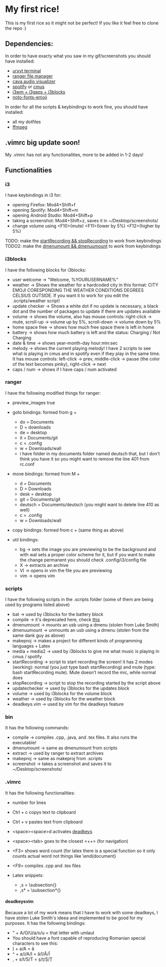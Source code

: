 # My first rice!

This is my first rice so it might not be perfect! If you like it feel free to clone the repo :)

## Dependencies:
In order to have exacty what you saw in my gif/screenshots you should have installed:

* [urxvt terminal](https://wiki.archlinux.org/index.php/Rxvt-unicode)
* [ranger file manager](https://wiki.archlinux.org/index.php/Ranger)
* [cava audio visualizer](https://aur.archlinux.org/packages/cava/)
* [spotify](https://aur.archlinux.org/packages/cava/) or [cmus](https://aur.archlinux.org/packages/cava/)
* [i3wm + i3gaps + i3blocks](https://wiki.archlinux.org/index.php/I3)
* [noto-fonts-emoji](https://aur.archlinux.org/packages/ttf-noto/)

In order for all the scripts & keybindings to work fine, you should have installed:

* all my dotfiles
* [ffmpeg](https://wiki.archlinux.org/index.php/FFmpeg)

## .vimrc big update soon!

My .vimrc has not any functionalities, more to be added in 1-2 days!

## Functionalities

### i3
I have keybindings in i3 for:

* opening Firefox: Mod4+Shift+f
* opening Spotify: Mod4+Shift+m
* opening Android Studio: Mod4+Shift+p 
* taking a screenshot: Mod4+Shift+z, saves it in ~/Desktop/screenshots/
* change volume using \<F10>(mute) \<F11>(lower by 5%) \<F12>(higher by 5%)

TODO: make the [startRecording && stopRecording](#startRecording) to work from keybindings
TODO2: make the [dmenumount && dmenuumount](#dmenumount) to work from keybindings

### i3blocks
I have the following blocks for i3blocks:

* user welcome -> "Welcome, %YOURUSERNAME%"
* weather -> Shows the weather for a hardcoded city in this format: CITY EMOJI CORESPONDING THE WEATHER CONDITIONS DEGREES CELSIUS OUTSIDE. If you want it to work for you edit the .scripts/weather script!
* update checker -> Shows a white dot if no update is necessary, a black dot and the number of packages to update if there are updates available
* volume -> shows the volume, also has mouse controls: right-click -> mute, scroll-up -> volume up by 5%, scroll-down -> volume down by 5%
* home space free -> shows how much free space there is left in home
* battery -> shows how much battery is left and the status: Charging / Not Charging
* date & time -> shows year-month-day hour:min:sec
* melody -> shows the current playing melody! I have 2 scripts to see what is playing in cmus and in spotify even if they play in the same time. It has mouse controls: left-click -> prev, middle-click -> pause (the color of the text becomes pinky), right-click -> next
* caps / num -> shows if I have caps / num activated

### ranger
I have the following modified things for ranger:

* preview_images true
* goto bindings: formed from g + 

	* do = Documents
	* D = downloads
	* de = desktop
	* it = Documents/git
	* c = .config
	* w = Downloads/wall
	* i have folder in my documents folder named deutsch that, but I don't think you have it so you might want to remove the line 401 from rc.conf

* move bindings: formed from M +

	* d = Documents
	* D = Downloads
	* desk = desktop
	* git = Documents/git
	* deutsch = Documents/deutsch (you might want to delete line 410 as well)
	* c = .config
	* w = Downloads/wall

* copy bindings: formed from c + (same thing as above)
* util bindings: 

	* bg -> sets the image you are previewing to be the background and with wal sets a proper color scheme for it, but if you want to make the change permanent you should check .config/i3/config file
	* X -> extracts an archive
	* VI -> opens in vim the file you are previewing
	* vim -> opens vim

### scripts
I have the following scripts in the .scripts folder (some of them are being used by programs listed above)

* bat -> used by i3blocks for the battery block
* compile -> it\'s deprecated here, check [this](#compilebin)
* <a name="dmenumount"></a> dmenumount -> mounts an usb using a dmenu (stolen from Luke Smith)
* dmenuumount -> unmounts an usb using a dmenu (stolen from the same dank guy as above)
* makeproj -> makes a project for different kinds of programming languages + Latex
* media + media2 -> used by i3blocks to give me what music is playing in cmus / spotify
* <a name="startRecording"></a> startRecording -> script to start recording the screen! it has 2 modes (working): normal (you just type bash startRecording) and mute (type: bash startRecording mute). Mute doesn't record the mic, while normal does
* stopRecording -> script to stop the recording started by the script above
* updatechecker -> used by i3blocks for the updates block
* volume -> used by i3blocks for the volume block
* weather -> used by i3blocks for the weather block
* deadkeys.vim -> used by vim for the deadkeys feature

### bin
It has the following commands:

* <a name="compilebin"></a> compile -> compiles .cpp, .java, and .tex files. It also runs the executable!
* dmenumount -> same as dmenumount from scripts
* extract -> used by ranger to extract archives
* makeproj -> same as makeproj from .scripts
* screenshot -> takes a screenshot and saves it to ~/Desktop/screenshots/

### .vimrc
It has the following functionalities:

* number for lines
* Ctrl + c copys text to clipboard
* Ctrl + v pastes text from clipboard
* \<space>\<space>d activates [deadkeys]("#deadkeysvim")
* \<space>\<tab> goes to the closest <++> (for navigation)
* \<F3> shows word count (for latex there is a special function so it only counts actual word not things like \\end{document}
* \<F9> compiles .cpp and .tex files
* Latex snippets:

	* ,s = \\subsection{}
	* ,s\* = \\subsection*{}

#### <a name="deadkeysvim"></a> deadkeysvim
Because a lot of my work means that I have to work with some deadkeys, I have stolen Luke Smith\'s ideea and implemented to be good for my purposes. It has the following bindings:

* " + A/O/U/a/o/u = that letter with umlaut
* You should have a font capable of reproducing Romanian special characters to see this:
* ) + a/A = ă
* ^ + a/i/A/I = â/î/Â/Î
* , + s/t/S/T = ș/ț/Ș/Ț

